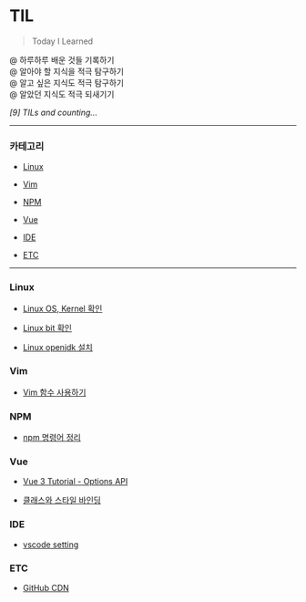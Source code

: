 # TIL

> Today I Learned

@ 하루하루 배운 것들 기록하기  
@ 알아야 할 지식을 적극 탐구하기  
@ 알고 싶은 지식도 적극 탐구하기  
@ 알았던 지식도 적극 되새기기

_[9] TILs and counting..._

---

### 카테고리

* [Linux](#linux)

* [Vim](#vim)

* [NPM](#npm)

* [Vue](#vue)

* [IDE](#ide)

* [ETC](#etc)

---

### Linux

- [Linux OS, Kernel 확인](./linux/check_os_kernel.md)

- [Linux bit 확인](./linux/check_bit.md)

- [Linux openjdk 설치](./linux/install_open_jdk.md)

### Vim

- [Vim 함수 사용하기](./vim/use_function.md)

### NPM

- [npm 명령어 정리](./npm/npm_command.md)

### Vue

- [Vue 3 Tutorial - Options API](./vue/vue_3_tutorial_options.md)

- [클래스와 스타일 바인딩](./vue/vue_3_attribute_bindings.md)

### IDE

- [vscode setting](./ide/vscode.md)

### ETC

- [GitHub CDN](./etc/github_cdn.md)
